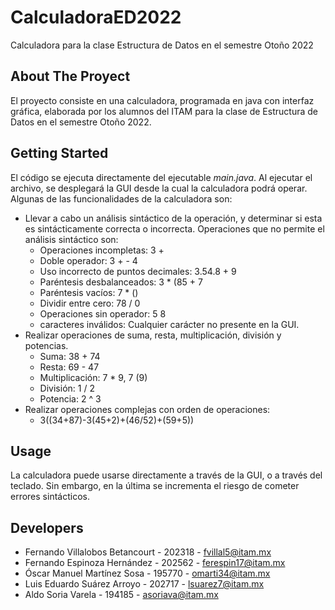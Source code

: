# CalculadoraED2022
Calculadora para la clase Estructura de Datos en el semestre Otoño 2022

## About The Proyect
El proyecto consiste en una calculadora, programada en java con interfaz gráfica, elaborada por los alumnos del ITAM para la clase de Estructura de Datos en el semestre Otoño 2022.

## Getting Started
El código se ejecuta directamente del ejecutable *main.java*. Al ejecutar el archivo, se desplegará la GUI desde la cual la calculadora podrá operar. Algunas de las funcionalidades de la calculadora son:
- Llevar a cabo un análisis sintáctico de la operación, y determinar si esta es sintácticamente correcta o incorrecta. Operaciones que no permite el análisis sintáctico son:
  - Operaciones incompletas: 3 +
  - Doble operador: 3 + - 4
  - Uso incorrecto de puntos decimales: 3.54.8 + 9
  - Paréntesis desbalanceados: 3 * (85 + 7
  - Paréntesis vacíos: 7 * ()
  - Dividir entre cero: 78 / 0
  - Operaciones sin operador: 5 8
  - caracteres inválidos: Cualquier carácter no presente en la GUI.
- Realizar operaciones de suma, resta, multiplicación, división y potencias.
  - Suma: 38 + 74
  - Resta: 69 - 47
  - Multiplicación: 7 * 9, 7 (9)
  - División: 1 / 2
  - Potencia: 2 ^ 3
- Realizar operaciones complejas con orden de operaciones:
  - 3((34+87)-3(45+2)+(46/52)+(59+5))

## Usage
La calculadora puede usarse directamente a través de la GUI, o a través del teclado. Sin embargo, en la última se incrementa el riesgo de cometer errores sintácticos.

## Developers
- Fernando Villalobos Betancourt - 202318 - fvillal5@itam.mx
- Fernando Espinoza Hernández    - 202562 - ferespin17@itam.mx
- Óscar Manuel Martínez Sosa     - 195770 - omarti34@itam.mx
- Luis Eduardo Suárez Arroyo     - 202717 - lsuarez7@itam.mx
- Aldo Soria Varela              - 194185 - asoriava@itam.mx
